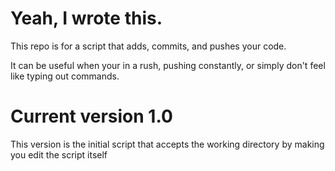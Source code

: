 # Yeah, I wrote this.

This repo is for a script that adds, commits, and pushes your code.

It can be useful when your in a rush, pushing constantly, or simply don't feel
like typing out commands.

# Current version 1.0

This version is the initial script that accepts the working directory by making
 you edit the script itself 
